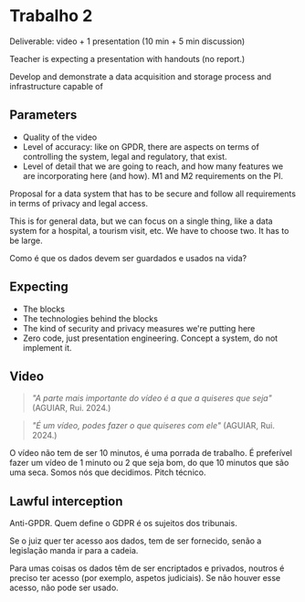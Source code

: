 # Trabalho 2
Deliverable: video + 1 presentation (10 min + 5 min discussion)

Teacher is expecting a presentation with handouts (no report.)

Develop and demonstrate a data acquisition and storage process and infrastructure capable of 

## Parameters
- Quality of the video
- Level of accuracy: like on GPDR, there are aspects on terms of controlling the system, legal and regulatory, that exist.
- Level of detail that we are going to reach, and how many features we are incorporating here (and how). M1 and M2 requirements on the PI.

Proposal for a data system that has to be secure and follow all requirements in terms of privacy and legal access.

This is for general data, but we can focus on a single thing, like a data system for a hospital, a tourism visit, etc. We have to choose two. It has to be large.

Como é que os dados devem ser guardados e usados na vida?

## Expecting
- The blocks
- The technologies behind the blocks
- The kind of security and privacy measures we're putting here
- Zero code, just presentation engineering.
Concept a system, do not implement it.

## Video
> *"A parte mais importante do vídeo é a que a quiseres que seja"* (AGUIAR, Rui. 2024.)

> *"É um vídeo, podes fazer o que quiseres com ele"* (AGUIAR, Rui. 2024.)

O vídeo não tem de ser 10 minutos, é uma porrada de trabalho. É preferível fazer um vídeo de 1 minuto ou 2 que seja bom, do que 10 minutos que são uma seca. Somos nós que decidimos. Pitch técnico.


## Lawful interception
Anti-GPDR. Quem define o GDPR é os sujeitos dos tribunais.

Se o juiz quer ter acesso aos dados, tem de ser fornecido, senão a legislação manda ir para a cadeia.

Para umas coisas os dados têm de ser encriptados e privados, noutros é preciso ter acesso (por exemplo, aspetos judiciais). Se não houver esse acesso, não pode ser usado.